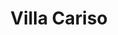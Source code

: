 ---
templateKey: index-page
title: Villa Cariso
mainimage: /img/home-jumbotron.jpg
heading: Test
subheading: Test
mainpitch:
  title: Villa Cariso
  description: |
    Spetses, Greece
description: >-
  Kaldi is the ultimate spot for coffee lovers who want to learn about their
  java’s origin and support the farmers that grew it. We take coffee production,
  roasting and brewing seriously and we’re glad to pass that knowledge to
  anyone.
content: >-
  Kaldi is the ultimate spot for coffee lovers who want to learn about their
  java’s origin and support the farmers that grew it. We take coffee production,
  roasting and brewing seriously and we’re glad to pass that knowledge to
  anyone.
main:
  images:
    - image: /img/listing/main.jpg
    - image: /img/listing/outdoor.jpg
    - image: /img/listing/lounge.jpg
    - image: /img/listing/kitchen.jpg
    - image: /img/listing/patio.jpg
---